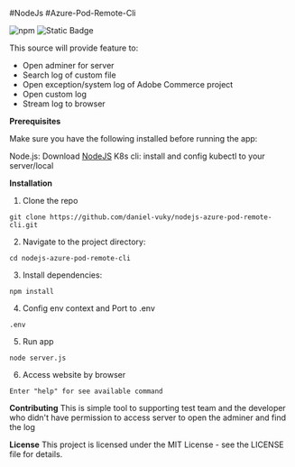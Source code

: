 #NodeJs
#Azure-Pod-Remote-Cli

![npm](https://img.shields.io/npm/v/node) ![Static Badge](https://img.shields.io/badge/NodeJS-black)

This source will provide feature to:
- Open adminer for server
- Search log of custom file
- Open exception/system log of Adobe Commerce project
- Open custom log
- Stream log to browser

**Prerequisites**

Make sure you have the following installed before running the app:

Node.js: Download <a href="https://nodejs.org/en">NodeJS</a>
K8s cli: install and config kubectl to your server/local

**Installation**

1. Clone the repo

```
git clone https://github.com/daniel-vuky/nodejs-azure-pod-remote-cli.git
```

2. Navigate to the project directory:

```
cd nodejs-azure-pod-remote-cli
```

3. Install dependencies:

```
npm install
```

4. Config env context and Port to .env

```
.env
```
5. Run app

```
node server.js
```

6. Access website by browser

```
Enter "help" for see available command
```

**Contributing**
This is simple tool to supporting test team and the developer who didn't have permission to access server to open the adminer and find the log

**License**
This project is licensed under the MIT License - see the LICENSE file for details.
